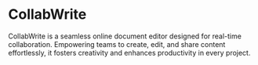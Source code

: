 # CollabWrite
CollabWrite is a seamless online document editor designed for real-time collaboration. Empowering teams to create, edit, and share content effortlessly, it fosters creativity and enhances productivity in every project.
